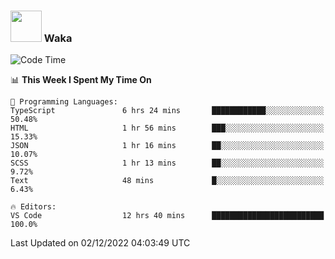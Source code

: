 ### <img src="https://media.giphy.com/media/VgCDAzcKvsR6OM0uWg/giphy.gif" width="50"> Waka

  <!--START_SECTION:waka-->
![Code Time](http://img.shields.io/badge/Code%20Time-1%2C131%20hrs%201%20min-blue)

📊 **This Week I Spent My Time On** 

```text
💬 Programming Languages: 
TypeScript               6 hrs 24 mins       ████████████░░░░░░░░░░░░░   50.48% 
HTML                     1 hr 56 mins        ███░░░░░░░░░░░░░░░░░░░░░░   15.33% 
JSON                     1 hr 16 mins        ██░░░░░░░░░░░░░░░░░░░░░░░   10.07% 
SCSS                     1 hr 13 mins        ██░░░░░░░░░░░░░░░░░░░░░░░   9.72% 
Text                     48 mins             █░░░░░░░░░░░░░░░░░░░░░░░░   6.43%

🔥 Editors: 
VS Code                  12 hrs 40 mins      █████████████████████████   100.0%

```


 Last Updated on 02/12/2022 04:03:49 UTC
<!--END_SECTION:waka-->
